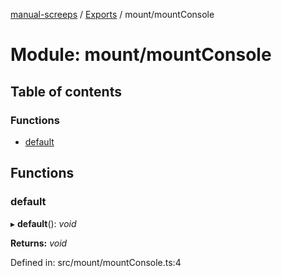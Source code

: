 [manual-screeps](../README.md) / [Exports](../modules.md) / mount/mountConsole

# Module: mount/mountConsole

## Table of contents

### Functions

- [default](mount_mountconsole.md#default)

## Functions

### default

▸ **default**(): *void*

**Returns:** *void*

Defined in: src/mount/mountConsole.ts:4
